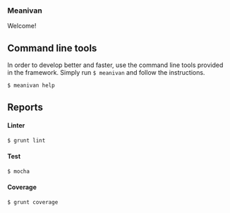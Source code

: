 ### Meanivan

Welcome!

## Command line tools

In order to develop better and faster, use the command line tools provided in the framework. Simply run `$ meanivan` and follow the instructions.

```bash
$ meanivan help
```

## Reports

#### Linter
```bash
$ grunt lint
```

#### Test
```bash
$ mocha
```

#### Coverage
```bash
$ grunt coverage
```